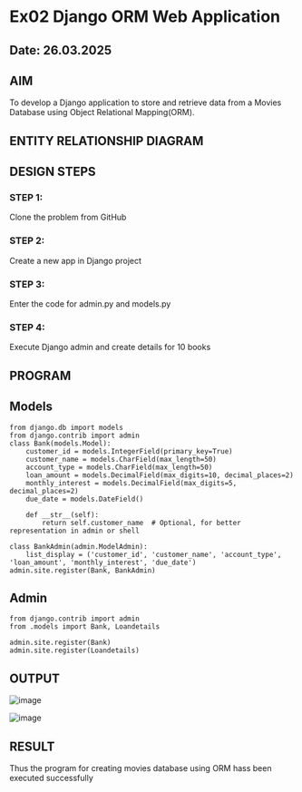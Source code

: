 # Ex02 Django ORM Web Application
## Date: 26.03.2025

## AIM
To develop a Django application to store and retrieve data from a Movies Database using Object Relational Mapping(ORM).

## ENTITY RELATIONSHIP DIAGRAM



## DESIGN STEPS

### STEP 1:
Clone the problem from GitHub

### STEP 2:
Create a new app in Django project

### STEP 3:
Enter the code for admin.py and models.py

### STEP 4:
Execute Django admin and create details for 10 books

## PROGRAM
## Models
``````````
from django.db import models
from django.contrib import admin
class Bank(models.Model):
    customer_id = models.IntegerField(primary_key=True)
    customer_name = models.CharField(max_length=50)
    account_type = models.CharField(max_length=50)
    loan_amount = models.DecimalField(max_digits=10, decimal_places=2)  
    monthly_interest = models.DecimalField(max_digits=5, decimal_places=2)  
    due_date = models.DateField()

    def __str__(self):
        return self.customer_name  # Optional, for better representation in admin or shell

class BankAdmin(admin.ModelAdmin):
    list_display = ('customer_id', 'customer_name', 'account_type', 'loan_amount', 'monthly_interest', 'due_date')
admin.site.register(Bank, BankAdmin)

```````````
## Admin
`````
from django.contrib import admin
from .models import Bank, Loandetails

admin.site.register(Bank)
admin.site.register(Loandetails)
``````
## OUTPUT
![image](https://github.com/user-attachments/assets/1bd6cf8f-df06-453a-9f0c-cbc28a97326d)

![image](https://github.com/user-attachments/assets/cf8df27c-e707-4907-ba51-69caa78a6f4d)


## RESULT
Thus the program for creating movies database using ORM hass been executed successfully
